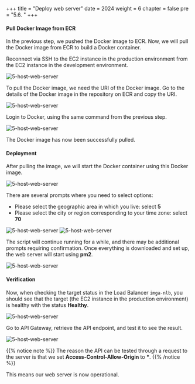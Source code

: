 +++
title = "Deploy web server"
date = 2024
weight = 6
chapter = false
pre = "5.6. "
+++

#### Pull Docker Image from ECR

In the previous step, we pushed the Docker image to ECR. Now, we will pull the Docker image from ECR to build a Docker container.

Reconnect via SSH to the EC2 instance in the production environment from the EC2 instance in the development environment.

![5-host-web-server](/images/5-host-web-server/5-6-1-pull-docker-image.png)

To pull the Docker image, we need the URI of the Docker image. Go to the details of the Docker image in the repository on ECR and copy the URI.

![5-host-web-server](/images/5-host-web-server/5-6-2-copy-image-uri.png)

Login to Docker, using the same command from the previous step.

![5-host-web-server](/images/5-host-web-server/5-6-3-pull-image.png)

The Docker image has now been successfully pulled.

#### Deployment

After pulling the image, we will start the Docker container using this Docker image.

![5-host-web-server](/images/5-host-web-server/5-6-4-run-docker-container.png)

There are several prompts where you need to select options:

- Please select the geographic area in which you live: select **5**
- Please select the city or region corresponding to your time zone: select **70**

![5-host-web-server](/images/5-host-web-server/5-6-5-choose-region.png)
![5-host-web-server](/images/5-host-web-server/5-6-6-choose-time-zone.png)

The script will continue running for a while, and there may be additional prompts requiring confirmation. Once everything is downloaded and set up, the web server will start using **pm2**.

![5-host-web-server](/images/5-host-web-server/5-6-7-server-is-running.png)

#### Verification

Now, when checking the target status in the Load Balancer `imga-nlb`, you should see that the target (the EC2 instance in the production environment) is healthy with the status **Healthy**.

![5-host-web-server](/images/5-host-web-server/5-6-8-check-health.png)

Go to API Gateway, retrieve the API endpoint, and test it to see the result.

![5-host-web-server](/images/5-host-web-server/5-6-9-check-result.png)

{{% notice note %}}
The reason the API can be tested through a request to the server is that we set **Access-Control-Allow-Origin** to **\***.
{{% /notice %}}

This means our web server is now operational.
